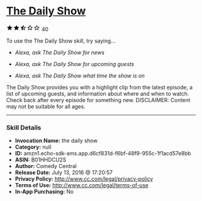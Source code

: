 # [The Daily Show](http://alexa.amazon.com/#skills/amzn1.echo-sdk-ams.app.d6cf831d-f6bf-48f9-955c-1f1acd57e8bb)
![2.7 stars](../../images/ic_star_black_18dp_1x.png)![2.7 stars](../../images/ic_star_black_18dp_1x.png)![2.7 stars](../../images/ic_star_half_black_18dp_1x.png)![2.7 stars](../../images/ic_star_border_black_18dp_1x.png)![2.7 stars](../../images/ic_star_border_black_18dp_1x.png) 40

To use the The Daily Show skill, try saying...

* *Alexa, ask The Daily Show for news*

* *Alexa, ask The Daily Show for upcoming guests*

* *Alexa, ask The Daily Show what time the show is on*

The Daily Show provides you with a highlight clip from the latest episode, a list of upcoming guests, and information about where and when to watch. Check back after every episode for something new. DISCLAIMER: Content may not be suitable for all ages.

***

### Skill Details

* **Invocation Name:** the daily show
* **Category:** null
* **ID:** amzn1.echo-sdk-ams.app.d6cf831d-f6bf-48f9-955c-1f1acd57e8bb
* **ASIN:** B01HHDCU2S
* **Author:** Comedy Central
* **Release Date:** July 13, 2016 @ 17:20:57
* **Privacy Policy:** http://www.cc.com/legal/privacy-policy
* **Terms of Use:** http://www.cc.com/legal/terms-of-use
* **In-App Purchasing:** No
